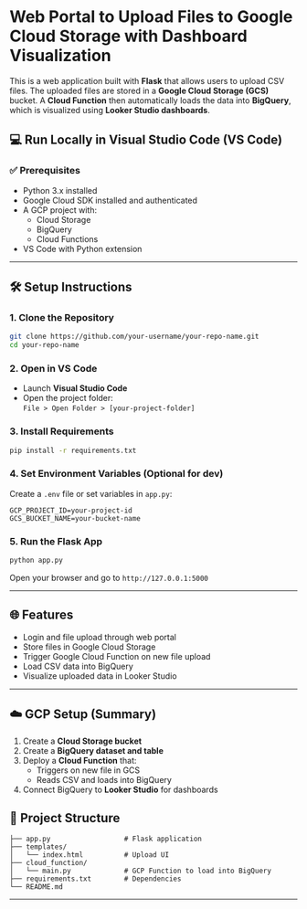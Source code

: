 # Web Portal to Upload Files to Google Cloud Storage with Dashboard Visualization

This is a web application built with **Flask** that allows users to upload CSV files. The uploaded files are stored in a **Google Cloud Storage (GCS)** bucket. A **Cloud Function** then automatically loads the data into **BigQuery**, which is visualized using **Looker Studio dashboards**.

## 💻 Run Locally in Visual Studio Code (VS Code)

### ✅ Prerequisites

- Python 3.x installed
- Google Cloud SDK installed and authenticated
- A GCP project with:
  - Cloud Storage
  - BigQuery
  - Cloud Functions
- VS Code with Python extension

---

## 🛠️ Setup Instructions

### 1. Clone the Repository

```bash
git clone https://github.com/your-username/your-repo-name.git
cd your-repo-name
```

### 2. Open in VS Code

- Launch **Visual Studio Code**
- Open the project folder:  
  `File > Open Folder > [your-project-folder]`

### 3. Install Requirements

```bash
pip install -r requirements.txt
```

### 4. Set Environment Variables (Optional for dev)

Create a `.env` file or set variables in `app.py`:

```env
GCP_PROJECT_ID=your-project-id
GCS_BUCKET_NAME=your-bucket-name
```

### 5. Run the Flask App

```bash
python app.py
```

Open your browser and go to `http://127.0.0.1:5000`

---

## 🌐 Features

- Login and file upload through web portal
- Store files in Google Cloud Storage
- Trigger Google Cloud Function on new file upload
- Load CSV data into BigQuery
- Visualize uploaded data in Looker Studio

---

## ☁️ GCP Setup (Summary)

1. Create a **Cloud Storage bucket**
2. Create a **BigQuery dataset and table**
3. Deploy a **Cloud Function** that:
   - Triggers on new file in GCS
   - Reads CSV and loads into BigQuery
4. Connect BigQuery to **Looker Studio** for dashboards

## 📁 Project Structure

```
├── app.py                  # Flask application
├── templates/
│   └── index.html          # Upload UI
├── cloud_function/
│   └── main.py             # GCP Function to load into BigQuery
├── requirements.txt        # Dependencies
└── README.md
```

---
